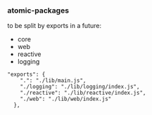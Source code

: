 ### atomic-packages

to be split by exports in a future:

- core
- web
- reactive
- logging

```
"exports": {
    ".": "./lib/main.js",
    "./logging": "./lib/logging/index.js",
    "./reactive": "./lib/reactive/index.js",
    "./web": "./lib/web/index.js"
  },
```

